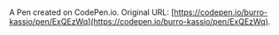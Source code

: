# 

A Pen created on CodePen.io. Original URL: [https://codepen.io/burro-kassio/pen/ExQEzWq](https://codepen.io/burro-kassio/pen/ExQEzWq).

